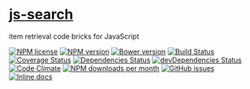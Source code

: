 [js-search](http://aureooms.github.io/js-search)
==

item retrieval code bricks for JavaScript

[![NPM license](http://img.shields.io/npm/l/aureooms-js-search.svg?style=flat)](https://raw.githubusercontent.com/aureooms/js-search/master/LICENSE)
[![NPM version](http://img.shields.io/npm/v/aureooms-js-search.svg?style=flat)](https://www.npmjs.org/package/aureooms-js-search)
[![Bower version](http://img.shields.io/bower/v/aureooms-js-search.svg?style=flat)](http://bower.io/search/?q=aureooms-js-search)
[![Build Status](http://img.shields.io/travis/aureooms/js-search.svg?style=flat)](https://travis-ci.org/aureooms/js-search)
[![Coverage Status](http://img.shields.io/coveralls/aureooms/js-search.svg?style=flat)](https://coveralls.io/r/aureooms/js-search)
[![Dependencies Status](http://img.shields.io/david/aureooms/js-search.svg?style=flat)](https://david-dm.org/aureooms/js-search#info=dependencies)
[![devDependencies Status](http://img.shields.io/david/dev/aureooms/js-search.svg?style=flat)](https://david-dm.org/aureooms/js-search#info=devDependencies)
[![Code Climate](http://img.shields.io/codeclimate/github/aureooms/js-search.svg?style=flat)](https://codeclimate.com/github/aureooms/js-search)
[![NPM downloads per month](http://img.shields.io/npm/dm/aureooms-js-search.svg?style=flat)](https://www.npmjs.org/package/aureooms-js-search)
[![GitHub issues](http://img.shields.io/github/issues/aureooms/js-search.svg?style=flat)](https://github.com/aureooms/js-search/issues)
[![Inline docs](http://inch-ci.org/github/aureooms/js-search.svg?branch=master&style=shields)](http://inch-ci.org/github/aureooms/js-search)
